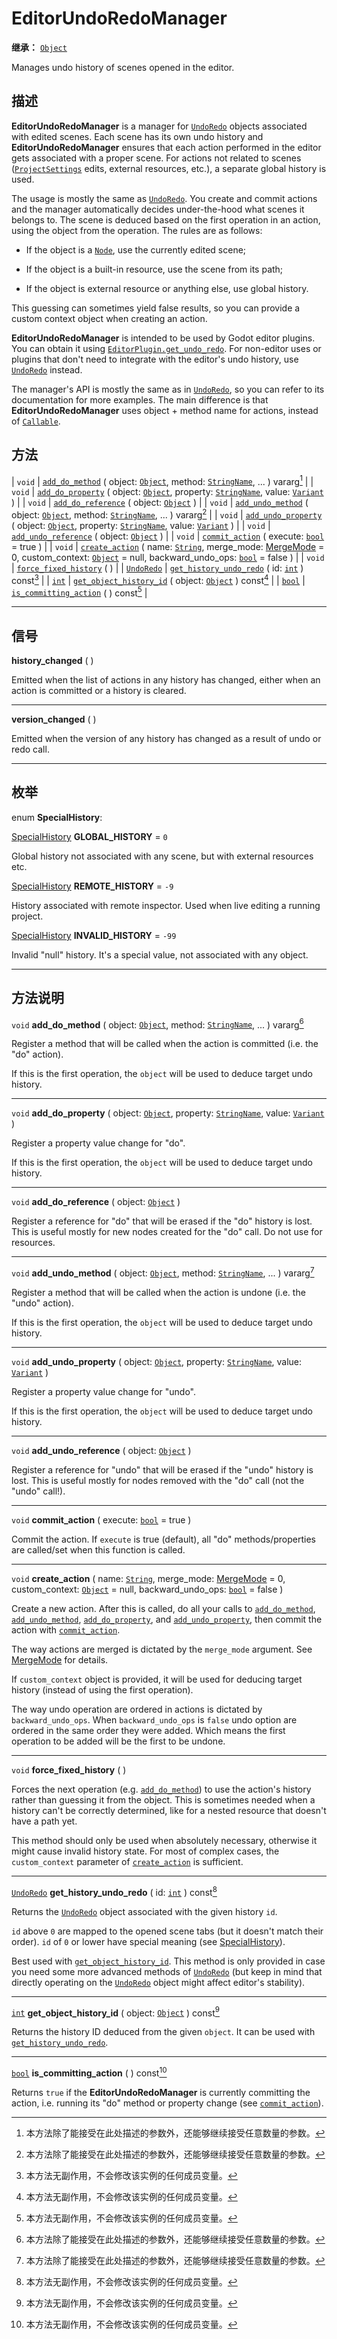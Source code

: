 <!-- ⚠ 请勿编辑本文件 ⚠ -->
<!-- 本文档使用脚本从 WeDot 引擎源码仓库生成。 -->
<!-- 生成脚本：https://github.com/WeDot-Engine/WeDot/tree/4.3/doc/tools/make_md.py； -->
<!-- 原文件：https://github.com/WeDot-Engine/WeDot/tree/4.3/doc/classes/EditorUndoRedoManager.xml。 -->

<div id="_class_editorundoredomanager"></div>

# EditorUndoRedoManager

**继承：** [`Object`](class_object.md)

Manages undo history of scenes opened in the editor.

## 描述

**EditorUndoRedoManager** is a manager for [`UndoRedo`](class_undoredo.md) objects associated with edited scenes. Each scene has its own undo history and **EditorUndoRedoManager** ensures that each action performed in the editor gets associated with a proper scene. For actions not related to scenes ([`ProjectSettings`](class_projectsettings.md) edits, external resources, etc.), a separate global history is used.

The usage is mostly the same as [`UndoRedo`](class_undoredo.md). You create and commit actions and the manager automatically decides under-the-hood what scenes it belongs to. The scene is deduced based on the first operation in an action, using the object from the operation. The rules are as follows:

- If the object is a [`Node`](class_node.md), use the currently edited scene;

- If the object is a built-in resource, use the scene from its path;

- If the object is external resource or anything else, use global history.

This guessing can sometimes yield false results, so you can provide a custom context object when creating an action.

 **EditorUndoRedoManager** is intended to be used by Godot editor plugins. You can obtain it using [`EditorPlugin.get_undo_redo`](#class_editorplugin_method_get_undo_redo). For non-editor uses or plugins that don't need to integrate with the editor's undo history, use [`UndoRedo`](class_undoredo.md) instead.

The manager's API is mostly the same as in [`UndoRedo`](class_undoredo.md), so you can refer to its documentation for more examples. The main difference is that **EditorUndoRedoManager** uses object + method name for actions, instead of [`Callable`](class_callable.md).

## 方法

| `void`                          | [`add_do_method`](#class_editorundoredomanager_method_add_do_method) ( object: [`Object`](class_object.md), method: [`StringName`](class_stringname.md), ... ) vararg[^vararg]                                                                                            |
| `void`                          | [`add_do_property`](#class_editorundoredomanager_method_add_do_property) ( object: [`Object`](class_object.md), property: [`StringName`](class_stringname.md), value: [`Variant`](class_variant.md) )                                                                     |
| `void`                          | [`add_do_reference`](#class_editorundoredomanager_method_add_do_reference) ( object: [`Object`](class_object.md) )                                                                                                                                                        |
| `void`                          | [`add_undo_method`](#class_editorundoredomanager_method_add_undo_method) ( object: [`Object`](class_object.md), method: [`StringName`](class_stringname.md), ... ) vararg[^vararg]                                                                                        |
| `void`                          | [`add_undo_property`](#class_editorundoredomanager_method_add_undo_property) ( object: [`Object`](class_object.md), property: [`StringName`](class_stringname.md), value: [`Variant`](class_variant.md) )                                                                 |
| `void`                          | [`add_undo_reference`](#class_editorundoredomanager_method_add_undo_reference) ( object: [`Object`](class_object.md) )                                                                                                                                                    |
| `void`                          | [`commit_action`](#class_editorundoredomanager_method_commit_action) ( execute: [`bool`](class_bool.md) = true )                                                                                                                                                          |
| `void`                          | [`create_action`](#class_editorundoredomanager_method_create_action) ( name: [`String`](class_string.md), merge_mode: [MergeMode](#enum_undoredo_mergemode) = 0, custom_context: [`Object`](class_object.md) = null, backward_undo_ops: [`bool`](class_bool.md) = false ) |
| `void`                          | [`force_fixed_history`](#class_editorundoredomanager_method_force_fixed_history) ( )                                                                                                                                                                                      |
| [`UndoRedo`](class_undoredo.md) | [`get_history_undo_redo`](#class_editorundoredomanager_method_get_history_undo_redo) ( id: [`int`](class_int.md) ) const[^const]                                                                                                                                          |
| [`int`](class_int.md)           | [`get_object_history_id`](#class_editorundoredomanager_method_get_object_history_id) ( object: [`Object`](class_object.md) ) const[^const]                                                                                                                                |
| [`bool`](class_bool.md)         | [`is_committing_action`](#class_editorundoredomanager_method_is_committing_action) ( ) const[^const]                                                                                                                                                                      |

<!-- rst-class:: classref-section-separator -->

---

## 信号

<div id="_class_class_editorundoredomanager_signal_history_changed"></div>

**history_changed** ( ) <div id="class_editorundoredomanager_signal_history_changed"></div>

Emitted when the list of actions in any history has changed, either when an action is committed or a history is cleared.

<!-- rst-class:: classref-item-separator -->

---

<div id="_class_class_editorundoredomanager_signal_version_changed"></div>

**version_changed** ( ) <div id="class_editorundoredomanager_signal_version_changed"></div>

Emitted when the version of any history has changed as a result of undo or redo call.

<!-- rst-class:: classref-section-separator -->

---

## 枚举

<div id="_class_enum_editorundoredomanager_specialhistory"></div>

enum **SpecialHistory**: <div id="enum_editorundoredomanager_specialhistory"></div>

<div id="_class_editorundoredomanager_constant_global_history"></div>

[SpecialHistory](#enum_editorundoredomanager_specialhistory) **GLOBAL_HISTORY** = ``0``

Global history not associated with any scene, but with external resources etc.

<div id="_class_editorundoredomanager_constant_remote_history"></div>

[SpecialHistory](#enum_editorundoredomanager_specialhistory) **REMOTE_HISTORY** = ``-9``

History associated with remote inspector. Used when live editing a running project.

<div id="_class_editorundoredomanager_constant_invalid_history"></div>

[SpecialHistory](#enum_editorundoredomanager_specialhistory) **INVALID_HISTORY** = ``-99``

Invalid "null" history. It's a special value, not associated with any object.

<!-- rst-class:: classref-section-separator -->

---

## 方法说明

<div id="_class_editorundoredomanager_method_add_do_method"></div>

`void` **add_do_method** ( object: [`Object`](class_object.md), method: [`StringName`](class_stringname.md), ... ) vararg[^vararg]<div id="class_editorundoredomanager_method_add_do_method"></div>

Register a method that will be called when the action is committed (i.e. the "do" action).

If this is the first operation, the `object` will be used to deduce target undo history.

<!-- rst-class:: classref-item-separator -->

---

<div id="_class_editorundoredomanager_method_add_do_property"></div>

`void` **add_do_property** ( object: [`Object`](class_object.md), property: [`StringName`](class_stringname.md), value: [`Variant`](class_variant.md) )<div id="class_editorundoredomanager_method_add_do_property"></div>

Register a property value change for "do".

If this is the first operation, the `object` will be used to deduce target undo history.

<!-- rst-class:: classref-item-separator -->

---

<div id="_class_editorundoredomanager_method_add_do_reference"></div>

`void` **add_do_reference** ( object: [`Object`](class_object.md) )<div id="class_editorundoredomanager_method_add_do_reference"></div>

Register a reference for "do" that will be erased if the "do" history is lost. This is useful mostly for new nodes created for the "do" call. Do not use for resources.

<!-- rst-class:: classref-item-separator -->

---

<div id="_class_editorundoredomanager_method_add_undo_method"></div>

`void` **add_undo_method** ( object: [`Object`](class_object.md), method: [`StringName`](class_stringname.md), ... ) vararg[^vararg]<div id="class_editorundoredomanager_method_add_undo_method"></div>

Register a method that will be called when the action is undone (i.e. the "undo" action).

If this is the first operation, the `object` will be used to deduce target undo history.

<!-- rst-class:: classref-item-separator -->

---

<div id="_class_editorundoredomanager_method_add_undo_property"></div>

`void` **add_undo_property** ( object: [`Object`](class_object.md), property: [`StringName`](class_stringname.md), value: [`Variant`](class_variant.md) )<div id="class_editorundoredomanager_method_add_undo_property"></div>

Register a property value change for "undo".

If this is the first operation, the `object` will be used to deduce target undo history.

<!-- rst-class:: classref-item-separator -->

---

<div id="_class_editorundoredomanager_method_add_undo_reference"></div>

`void` **add_undo_reference** ( object: [`Object`](class_object.md) )<div id="class_editorundoredomanager_method_add_undo_reference"></div>

Register a reference for "undo" that will be erased if the "undo" history is lost. This is useful mostly for nodes removed with the "do" call (not the "undo" call!).

<!-- rst-class:: classref-item-separator -->

---

<div id="_class_editorundoredomanager_method_commit_action"></div>

`void` **commit_action** ( execute: [`bool`](class_bool.md) = true )<div id="class_editorundoredomanager_method_commit_action"></div>

Commit the action. If `execute` is true (default), all "do" methods/properties are called/set when this function is called.

<!-- rst-class:: classref-item-separator -->

---

<div id="_class_editorundoredomanager_method_create_action"></div>

`void` **create_action** ( name: [`String`](class_string.md), merge_mode: [MergeMode](#enum_undoredo_mergemode) = 0, custom_context: [`Object`](class_object.md) = null, backward_undo_ops: [`bool`](class_bool.md) = false )<div id="class_editorundoredomanager_method_create_action"></div>

Create a new action. After this is called, do all your calls to [`add_do_method`](#class_editorundoredomanager_method_add_do_method), [`add_undo_method`](#class_editorundoredomanager_method_add_undo_method), [`add_do_property`](#class_editorundoredomanager_method_add_do_property), and [`add_undo_property`](#class_editorundoredomanager_method_add_undo_property), then commit the action with [`commit_action`](#class_editorundoredomanager_method_commit_action).

The way actions are merged is dictated by the `merge_mode` argument. See [MergeMode](#enum_undoredo_mergemode) for details.

If `custom_context` object is provided, it will be used for deducing target history (instead of using the first operation).

The way undo operation are ordered in actions is dictated by `backward_undo_ops`. When `backward_undo_ops` is `false` undo option are ordered in the same order they were added. Which means the first operation to be added will be the first to be undone.

<!-- rst-class:: classref-item-separator -->

---

<div id="_class_editorundoredomanager_method_force_fixed_history"></div>

`void` **force_fixed_history** ( )<div id="class_editorundoredomanager_method_force_fixed_history"></div>

Forces the next operation (e.g. [`add_do_method`](#class_editorundoredomanager_method_add_do_method)) to use the action's history rather than guessing it from the object. This is sometimes needed when a history can't be correctly determined, like for a nested resource that doesn't have a path yet.

This method should only be used when absolutely necessary, otherwise it might cause invalid history state. For most of complex cases, the `custom_context` parameter of [`create_action`](#class_editorundoredomanager_method_create_action) is sufficient.

<!-- rst-class:: classref-item-separator -->

---

<div id="_class_editorundoredomanager_method_get_history_undo_redo"></div>

[`UndoRedo`](class_undoredo.md) **get_history_undo_redo** ( id: [`int`](class_int.md) ) const[^const]<div id="class_editorundoredomanager_method_get_history_undo_redo"></div>

Returns the [`UndoRedo`](class_undoredo.md) object associated with the given history `id`.

 `id` above `0` are mapped to the opened scene tabs (but it doesn't match their order). `id` of `0` or lower have special meaning (see [SpecialHistory](#enum_editorundoredomanager_specialhistory)).

Best used with [`get_object_history_id`](#class_editorundoredomanager_method_get_object_history_id). This method is only provided in case you need some more advanced methods of [`UndoRedo`](class_undoredo.md) (but keep in mind that directly operating on the [`UndoRedo`](class_undoredo.md) object might affect editor's stability).

<!-- rst-class:: classref-item-separator -->

---

<div id="_class_editorundoredomanager_method_get_object_history_id"></div>

[`int`](class_int.md) **get_object_history_id** ( object: [`Object`](class_object.md) ) const[^const]<div id="class_editorundoredomanager_method_get_object_history_id"></div>

Returns the history ID deduced from the given `object`. It can be used with [`get_history_undo_redo`](#class_editorundoredomanager_method_get_history_undo_redo).

<!-- rst-class:: classref-item-separator -->

---

<div id="_class_editorundoredomanager_method_is_committing_action"></div>

[`bool`](class_bool.md) **is_committing_action** ( ) const[^const]<div id="class_editorundoredomanager_method_is_committing_action"></div>

Returns `true` if the **EditorUndoRedoManager** is currently committing the action, i.e. running its "do" method or property change (see [`commit_action`](#class_editorundoredomanager_method_commit_action)).

[^virtual]: 本方法通常需要用户覆盖才能生效。
[^const]: 本方法无副作用，不会修改该实例的任何成员变量。
[^vararg]: 本方法除了能接受在此处描述的参数外，还能够继续接受任意数量的参数。
[^constructor]: 本方法用于构造某个类型。
[^static]: 调用本方法无需实例，可直接使用类名进行调用。
[^operator]: 本方法描述的是使用本类型作为左操作数的有效运算符。
[^bitfield]: 这个值是由下列位标志构成位掩码的整数。
[^void]: 无返回值。
